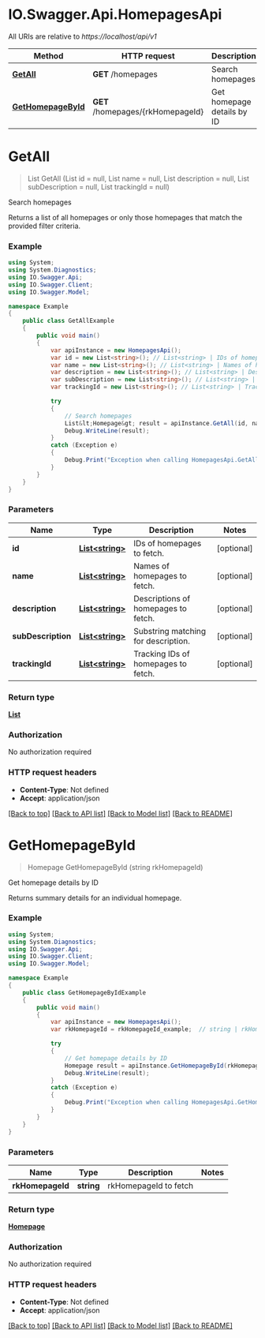 # IO.Swagger.Api.HomepagesApi

All URIs are relative to *https://localhost/api/v1*

Method | HTTP request | Description
------------- | ------------- | -------------
[**GetAll**](HomepagesApi.md#getall) | **GET** /homepages | Search homepages
[**GetHomepageById**](HomepagesApi.md#gethomepagebyid) | **GET** /homepages/{rkHomepageId} | Get homepage details by ID


<a name="getall"></a>
# **GetAll**
> List<Homepage> GetAll (List<string> id = null, List<string> name = null, List<string> description = null, List<string> subDescription = null, List<string> trackingId = null)

Search homepages

Returns a list of all homepages or only those homepages that match the provided filter criteria.

### Example
```csharp
using System;
using System.Diagnostics;
using IO.Swagger.Api;
using IO.Swagger.Client;
using IO.Swagger.Model;

namespace Example
{
    public class GetAllExample
    {
        public void main()
        {
            var apiInstance = new HomepagesApi();
            var id = new List<string>(); // List<string> | IDs of homepages to fetch. (optional) 
            var name = new List<string>(); // List<string> | Names of homepages to fetch. (optional) 
            var description = new List<string>(); // List<string> | Descriptions of homepages to fetch. (optional) 
            var subDescription = new List<string>(); // List<string> | Substring matching for description. (optional) 
            var trackingId = new List<string>(); // List<string> | Tracking IDs of homepages to fetch. (optional) 

            try
            {
                // Search homepages
                List&lt;Homepage&gt; result = apiInstance.GetAll(id, name, description, subDescription, trackingId);
                Debug.WriteLine(result);
            }
            catch (Exception e)
            {
                Debug.Print("Exception when calling HomepagesApi.GetAll: " + e.Message );
            }
        }
    }
}
```

### Parameters

Name | Type | Description  | Notes
------------- | ------------- | ------------- | -------------
 **id** | [**List&lt;string&gt;**](string.md)| IDs of homepages to fetch. | [optional] 
 **name** | [**List&lt;string&gt;**](string.md)| Names of homepages to fetch. | [optional] 
 **description** | [**List&lt;string&gt;**](string.md)| Descriptions of homepages to fetch. | [optional] 
 **subDescription** | [**List&lt;string&gt;**](string.md)| Substring matching for description. | [optional] 
 **trackingId** | [**List&lt;string&gt;**](string.md)| Tracking IDs of homepages to fetch. | [optional] 

### Return type

[**List<Homepage>**](Homepage.md)

### Authorization

No authorization required

### HTTP request headers

 - **Content-Type**: Not defined
 - **Accept**: application/json

[[Back to top]](#) [[Back to API list]](../README.md#documentation-for-api-endpoints) [[Back to Model list]](../README.md#documentation-for-models) [[Back to README]](../README.md)

<a name="gethomepagebyid"></a>
# **GetHomepageById**
> Homepage GetHomepageById (string rkHomepageId)

Get homepage details by ID

Returns summary details for an individual homepage.

### Example
```csharp
using System;
using System.Diagnostics;
using IO.Swagger.Api;
using IO.Swagger.Client;
using IO.Swagger.Model;

namespace Example
{
    public class GetHomepageByIdExample
    {
        public void main()
        {
            var apiInstance = new HomepagesApi();
            var rkHomepageId = rkHomepageId_example;  // string | rkHomepageId to fetch

            try
            {
                // Get homepage details by ID
                Homepage result = apiInstance.GetHomepageById(rkHomepageId);
                Debug.WriteLine(result);
            }
            catch (Exception e)
            {
                Debug.Print("Exception when calling HomepagesApi.GetHomepageById: " + e.Message );
            }
        }
    }
}
```

### Parameters

Name | Type | Description  | Notes
------------- | ------------- | ------------- | -------------
 **rkHomepageId** | **string**| rkHomepageId to fetch | 

### Return type

[**Homepage**](Homepage.md)

### Authorization

No authorization required

### HTTP request headers

 - **Content-Type**: Not defined
 - **Accept**: application/json

[[Back to top]](#) [[Back to API list]](../README.md#documentation-for-api-endpoints) [[Back to Model list]](../README.md#documentation-for-models) [[Back to README]](../README.md)

